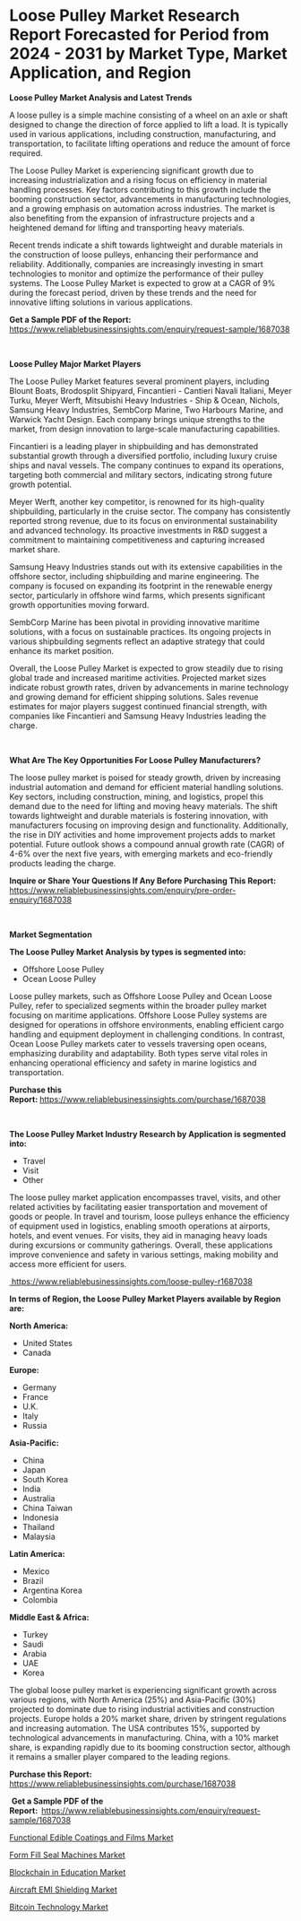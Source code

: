 <p><h1>Loose Pulley Market Research Report Forecasted for Period from 2024 -  2031 by Market Type, Market Application, and Region</h1></p><p><strong>Loose Pulley Market Analysis and Latest Trends</strong></p>
<p><p>A loose pulley is a simple machine consisting of a wheel on an axle or shaft designed to change the direction of force applied to lift a load. It is typically used in various applications, including construction, manufacturing, and transportation, to facilitate lifting operations and reduce the amount of force required. </p><p>The Loose Pulley Market is experiencing significant growth due to increasing industrialization and a rising focus on efficiency in material handling processes. Key factors contributing to this growth include the booming construction sector, advancements in manufacturing technologies, and a growing emphasis on automation across industries. The market is also benefiting from the expansion of infrastructure projects and a heightened demand for lifting and transporting heavy materials.</p><p>Recent trends indicate a shift towards lightweight and durable materials in the construction of loose pulleys, enhancing their performance and reliability. Additionally, companies are increasingly investing in smart technologies to monitor and optimize the performance of their pulley systems. The Loose Pulley Market is expected to grow at a CAGR of 9% during the forecast period, driven by these trends and the need for innovative lifting solutions in various applications.</p></p>
<p><strong>Get a Sample PDF of the Report:&nbsp;</strong> <a href="https://www.reliablebusinessinsights.com/enquiry/request-sample/1687038?utm_campaign=102&utm_medium=2&utm_source=Github&utm_content=ia&utm_term=16102024&utm_id=loose-pulley">https://www.reliablebusinessinsights.com/enquiry/request-sample/1687038</a></p>
<p>&nbsp;</p>
<p><strong>Loose Pulley Major Market Players</strong></p>
<p><p>The Loose Pulley Market features several prominent players, including Blount Boats, Brodosplit Shipyard, Fincantieri - Cantieri Navali Italiani, Meyer Turku, Meyer Werft, Mitsubishi Heavy Industries - Ship & Ocean, Nichols, Samsung Heavy Industries, SembCorp Marine, Two Harbours Marine, and Warwick Yacht Design. Each company brings unique strengths to the market, from design innovation to large-scale manufacturing capabilities.</p><p>Fincantieri is a leading player in shipbuilding and has demonstrated substantial growth through a diversified portfolio, including luxury cruise ships and naval vessels. The company continues to expand its operations, targeting both commercial and military sectors, indicating strong future growth potential.</p><p>Meyer Werft, another key competitor, is renowned for its high-quality shipbuilding, particularly in the cruise sector. The company has consistently reported strong revenue, due to its focus on environmental sustainability and advanced technology. Its proactive investments in R&D suggest a commitment to maintaining competitiveness and capturing increased market share.</p><p>Samsung Heavy Industries stands out with its extensive capabilities in the offshore sector, including shipbuilding and marine engineering. The company is focused on expanding its footprint in the renewable energy sector, particularly in offshore wind farms, which presents significant growth opportunities moving forward.</p><p>SembCorp Marine has been pivotal in providing innovative maritime solutions, with a focus on sustainable practices. Its ongoing projects in various shipbuilding segments reflect an adaptive strategy that could enhance its market position.</p><p>Overall, the Loose Pulley Market is expected to grow steadily due to rising global trade and increased maritime activities. Projected market sizes indicate robust growth rates, driven by advancements in marine technology and growing demand for efficient shipping solutions. Sales revenue estimates for major players suggest continued financial strength, with companies like Fincantieri and Samsung Heavy Industries leading the charge.</p></p>
<p>&nbsp;</p>
<p><strong>What Are The Key Opportunities For Loose Pulley Manufacturers?</strong></p>
<p><p>The loose pulley market is poised for steady growth, driven by increasing industrial automation and demand for efficient material handling solutions. Key sectors, including construction, mining, and logistics, propel this demand due to the need for lifting and moving heavy materials. The shift towards lightweight and durable materials is fostering innovation, with manufacturers focusing on improving design and functionality. Additionally, the rise in DIY activities and home improvement projects adds to market potential. Future outlook shows a compound annual growth rate (CAGR) of 4-6% over the next five years, with emerging markets and eco-friendly products leading the charge.</p></p>
<p><strong>Inquire or Share Your Questions If Any Before Purchasing This Report:</strong> <a href="https://www.reliablebusinessinsights.com/enquiry/pre-order-enquiry/1687038?utm_campaign=102&utm_medium=2&utm_source=Github&utm_content=ia&utm_term=16102024&utm_id=loose-pulley">https://www.reliablebusinessinsights.com/enquiry/pre-order-enquiry/1687038</a></p>
<p>&nbsp;</p>
<p><strong>Market Segmentation</strong></p>
<p><strong>The Loose Pulley Market Analysis by types is segmented into:</strong></p>
<p><ul><li>Offshore Loose Pulley</li><li>Ocean Loose Pulley</li></ul></p>
<p><p>Loose pulley markets, such as Offshore Loose Pulley and Ocean Loose Pulley, refer to specialized segments within the broader pulley market focusing on maritime applications. Offshore Loose Pulley systems are designed for operations in offshore environments, enabling efficient cargo handling and equipment deployment in challenging conditions. In contrast, Ocean Loose Pulley markets cater to vessels traversing open oceans, emphasizing durability and adaptability. Both types serve vital roles in enhancing operational efficiency and safety in marine logistics and transportation.</p></p>
<p><strong>Purchase this Report:&nbsp;</strong><a href="https://www.reliablebusinessinsights.com/purchase/1687038?utm_campaign=102&utm_medium=2&utm_source=Github&utm_content=ia&utm_term=16102024&utm_id=loose-pulley">https://www.reliablebusinessinsights.com/purchase/1687038</a></p>
<p>&nbsp;</p>
<p><strong>The Loose Pulley Market Industry Research by Application is segmented into:</strong></p>
<p><ul><li>Travel</li><li>Visit</li><li>Other</li></ul></p>
<p><p>The loose pulley market application encompasses travel, visits, and other related activities by facilitating easier transportation and movement of goods or people. In travel and tourism, loose pulleys enhance the efficiency of equipment used in logistics, enabling smooth operations at airports, hotels, and event venues. For visits, they aid in managing heavy loads during excursions or community gatherings. Overall, these applications improve convenience and safety in various settings, making mobility and access more efficient for users.</p></p>
<p><a href="https://www.reliablebusinessinsights.com/loose-pulley-r1687038?utm_campaign=102&utm_medium=2&utm_source=Github&utm_content=ia&utm_term=16102024&utm_id=loose-pulley">&nbsp;https://www.reliablebusinessinsights.com/loose-pulley-r1687038</a></p>
<p><strong>In terms of Region, the Loose Pulley Market Players available by Region are:</strong></p>
<p>
    <p> <strong> North America: </strong>
        <ul>
            <li>United States</li>
            <li>Canada</li>
        </ul>
        </p> 
    <p> <strong> Europe: </strong>
        <ul>
            <li>Germany</li>
            <li>France</li>
            <li>U.K.</li>
            <li>Italy</li>
            <li>Russia</li>
        </ul>
        </p> 
    <p> <strong> Asia-Pacific: </strong>
        <ul>
            <li>China</li>
            <li>Japan</li>
            <li>South Korea</li>
            <li>India</li>
            <li>Australia</li>
            <li>China Taiwan</li>
            <li>Indonesia</li>
            <li>Thailand</li>
            <li>Malaysia</li>
        </ul>
        </p> 
    <p> <strong> Latin America: </strong>
        <ul>
            <li>Mexico</li>
            <li>Brazil</li>
            <li>Argentina Korea</li>
            <li>Colombia</li>
        </ul>
        </p> 
    <p> <strong> Middle East & Africa: </strong>
        <ul>
            <li>Turkey</li>
            <li>Saudi</li>
            <li>Arabia</li>
            <li>UAE</li>
            <li>Korea</li>
        </ul>
    </p>
    </p>
<p><p>The global loose pulley market is experiencing significant growth across various regions, with North America (25%) and Asia-Pacific (30%) projected to dominate due to rising industrial activities and construction projects. Europe holds a 20% market share, driven by stringent regulations and increasing automation. The USA contributes 15%, supported by technological advancements in manufacturing. China, with a 10% market share, is expanding rapidly due to its booming construction sector, although it remains a smaller player compared to the leading regions.</p></p>
<p><strong>Purchase this Report: </strong><a href="https://www.reliablebusinessinsights.com/purchase/1687038?utm_campaign=102&utm_medium=2&utm_source=Github&utm_content=ia&utm_term=16102024&utm_id=loose-pulley">https://www.reliablebusinessinsights.com/purchase/1687038</a></p>
<p>&nbsp;<strong>Get a Sample PDF of the Report:&nbsp;&nbsp;</strong><a href="https://www.reliablebusinessinsights.com/enquiry/request-sample/1687038?utm_campaign=102&utm_medium=2&utm_source=Github&utm_content=ia&utm_term=16102024&utm_id=loose-pulley">https://www.reliablebusinessinsights.com/enquiry/request-sample/1687038</a></p>
<p><strong></strong></p>
<p><p><a href="https://www.linkedin.com/pulse/functional-edible-coatings-films-market-size-share-analysis-kyt9c?trk=public_post_embed_feed-article-content&utm_campaign=102&utm_medium=2&utm_source=Github&utm_content=ia&utm_term=16102024&utm_id=loose-pulley">Functional Edible Coatings and Films Market</a></p><p><a href="https://issuu.com/reportprime-2/docs/form-fill-seal-machines-market-size_fe798762e8bada?utm_campaign=102&utm_medium=2&utm_source=Github&utm_content=ia&utm_term=16102024&utm_id=loose-pulley">Form Fill Seal Machines Market</a></p><p><a href="https://github.com/RogerBennett414/Market-Research-Report-List-1/blob/main/blockchain-in-education-market.md?utm_campaign=102&utm_medium=2&utm_source=Github&utm_content=ia&utm_term=16102024&utm_id=loose-pulley">Blockchain in Education Market</a></p><p><a href="https://issuu.com/reportprime-2/docs/aircraft-emi-shielding-market-size-_efba66a2438af6?utm_campaign=102&utm_medium=2&utm_source=Github&utm_content=ia&utm_term=16102024&utm_id=loose-pulley">Aircraft EMI Shielding Market</a></p><p><a href="https://github.com/SidorelaGurakuqi596/Market-Research-Report-List-1/blob/main/bitcoin-technology-market.md?utm_campaign=102&utm_medium=2&utm_source=Github&utm_content=ia&utm_term=16102024&utm_id=loose-pulley">Bitcoin Technology Market</a></p></p>